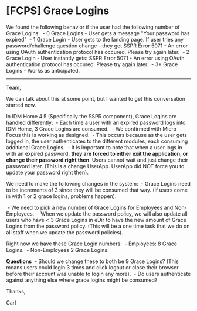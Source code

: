 # [FCPS] Grace Logins

We found the following behavior if the user had the following number of Grace Logins:
 - 0 Grace Logins - User gets a message "Your password has expired"
 - 1 Grace Login - User gets to the landing page. If user tries any password/challenge question change - they get SSPR Error 5071 - An error using OAuth authentication protocol has occured. Please try again later.
 - 2 Grace Login - User instantly gets: SSPR Error 5071 - An error using OAuth authentication protocol has occured. Please try again later.
 - 3+ Grace Logins - Works as anticipated.

* * *

Team,

We can talk about this at some point, but I wanted to get this conversation started now. 

In IDM Home 4.5 (Specifically the SSPR component), Grace Logins are handled differently:
 - Each time a user with an expired password logs into IDM Home, 3 Grace Logins are consumed.
 - We confirmed with Micro Focus this is working as designed.
 - This occurs because as the user gets logged in, the user authenticates to the different modules, each consuming additional Grace Logins.
 - It is important to note that when a user logs in with an expired password, **they are forced to either exit the application, or change their password right then**. Users cannot wait and just change their password later. (This is a change UserApp. UserApp did NOT force you to update your password right then).

We need to make the following changes in the system:
 - Grace Logins need to be increments of 3 since they will be consumed that way. (If users come in with 1 or 2 grace logins, problems happen).

 - We need to pick a new number of Grace Logins for Employees and Non-Employees.
 - When we update the password policy, we will also update all users who have < 3 Grace Logins in eDir to have the new amount of Grace Logins from the password policy. (This will be a one time task that we do on all staff when we update the password policies).

Right now we have these Grace Login numbers:
 - Employees: 8 Grace Logins.
 - Non-Employees 2 Grace Logins.

**Questions**
 - Should we change these to both be 9 Grace Logins? (This means users could login 3 times and click logout or close their browser before their account was unable to login any more).
 - Do users authenticate against anything else where grace logins might be consumed?

Thanks,

Carl
